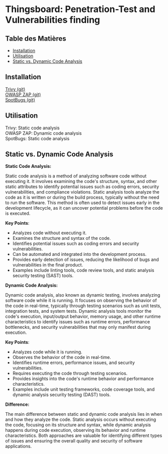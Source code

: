 # Thingsboard: Penetration-Test and Vulnerabilities finding

## Table des Matières
- [Installation](#installation)
- [Utilisation](#utilisation)
- [Static vs. Dynamic Code Analysis](#static-vs-dynamic-code-analysis) 


## Installation

[Trivy (git)](https://github.com/aquasecurity/trivy)
<br>
[OWASP ZAP (git)](https://github.com/zaproxy/zaproxy)
<br>
[SpotBugs (git)](https://github.com/spotbugs/spotbugs)

## Utilisation

Trivy: Static code analysis<br>
OWASP ZAP: Dynamic code analysis<br>
SpotBugs: Static code analysis<br>

## Static vs. Dynamic Code Analysis

**Static Code Analysis:**

Static code analysis is a method of analyzing software code without executing it. It involves examining the code's structure, syntax, and other static attributes to identify potential issues such as coding errors, security vulnerabilities, and compliance violations. Static analysis tools analyze the code as it is written or during the build process, typically without the need to run the software. This method is often used to detect issues early in the development lifecycle, as it can uncover potential problems before the code is executed.

**Key Points**:
- Analyzes code without executing it.
- Examines the structure and syntax of the code.
- Identifies potential issues such as coding errors and security vulnerabilities.
- Can be automated and integrated into the development process.
- Provides early detection of issues, reducing the likelihood of bugs and vulnerabilities in the final product.
- Examples include linting tools, code review tools, and static analysis security testing (SAST) tools.

**Dynamic Code Analysis:**

Dynamic code analysis, also known as dynamic testing, involves analyzing software code while it is running. It focuses on observing the behavior of the code in real-time, typically through testing scenarios such as unit tests, integration tests, and system tests. Dynamic analysis tools monitor the code's execution, input/output behavior, memory usage, and other runtime characteristics to identify issues such as runtime errors, performance bottlenecks, and security vulnerabilities that may only manifest during execution.

**Key Points**:
- Analyzes code while it is running.
- Observes the behavior of the code in real-time.
- Identifies runtime errors, performance issues, and security vulnerabilities.
- Requires executing the code through testing scenarios.
- Provides insights into the code's runtime behavior and performance characteristics.
- Examples include unit testing frameworks, code coverage tools, and dynamic analysis security testing (DAST) tools.

**Difference:**

The main difference between static and dynamic code analysis lies in when and how they analyze the code. Static analysis occurs without executing the code, focusing on its structure and syntax, while dynamic analysis happens during code execution, observing its behavior and runtime characteristics. Both approaches are valuable for identifying different types of issues and ensuring the overall quality and security of software applications.


